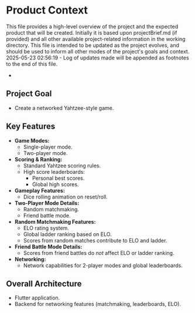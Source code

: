 # Product Context

This file provides a high-level overview of the project and the expected product that will be created. Initially it is based upon projectBrief.md (if provided) and all other available project-related information in the working directory. This file is intended to be updated as the project evolves, and should be used to inform all other modes of the project's goals and context.
2025-05-23 02:56:19 - Log of updates made will be appended as footnotes to the end of this file.

*

## Project Goal

* Create a networked Yahtzee-style game.

## Key Features

*   **Game Modes:**
    *   Single-player mode.
    *   Two-player mode.
*   **Scoring & Ranking:**
    *   Standard Yahtzee scoring rules.
    *   High score leaderboards:
        *   Personal best scores.
        *   Global high scores.
*   **Gameplay Features:**
    *   Dice rolling animation on reset/roll.
*   **Two-Player Mode Details:**
    *   Random matchmaking.
    *   Friend battle mode.
*   **Random Matchmaking Features:**
    *   ELO rating system.
    *   Global ladder ranking based on ELO.
    *   Scores from random matches contribute to ELO and ladder.
*   **Friend Battle Mode Details:**
    *   Scores from friend battles do *not* affect ELO or ladder ranking.
*   **Networking:**
    *   Network capabilities for 2-player modes and global leaderboards.

## Overall Architecture

* Flutter application.
* Backend for networking features (matchmaking, leaderboards, ELO).